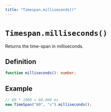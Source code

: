 ```yaml
---
title: "Timespan.milliseconds()"
---
```


# `Timespan.milliseconds()`

Returns the time-span in milliseconds.

## Definition

```ts
function milliseconds(): number;
```

## Example

```ts
// 60 * 1000 = 60,000 ms
new TimeSpan("60", "s").milliseconds();
```
